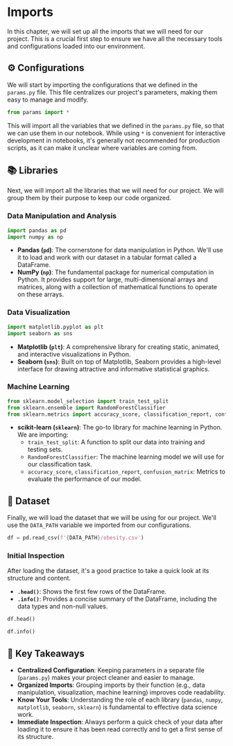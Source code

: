 #  Imports

In this chapter, we will set up all the imports that we will need for our project. This is a crucial first step to ensure we have all the necessary tools and configurations loaded into our environment.

## ⚙️ Configurations

We will start by importing the configurations that we defined in the `params.py` file. This file centralizes our project's parameters, making them easy to manage and modify.

```python
from params import *
```

This will import all the variables that we defined in the `params.py` file, so that we can use them in our notebook. While using `*` is convenient for interactive development in notebooks, it's generally not recommended for production scripts, as it can make it unclear where variables are coming from.

## 📚 Libraries

Next, we will import all the libraries that we will need for our project. We will group them by their purpose to keep our code organized.

### Data Manipulation and Analysis

```python
import pandas as pd
import numpy as np
```
- **Pandas (`pd`)**: The cornerstone for data manipulation in Python. We'll use it to load and work with our dataset in a tabular format called a DataFrame.
- **NumPy (`np`)**: The fundamental package for numerical computation in Python. It provides support for large, multi-dimensional arrays and matrices, along with a collection of mathematical functions to operate on these arrays.

### Data Visualization

```python
import matplotlib.pyplot as plt
import seaborn as sns
```
- **Matplotlib (`plt`)**: A comprehensive library for creating static, animated, and interactive visualizations in Python.
- **Seaborn (`sns`)**: Built on top of Matplotlib, Seaborn provides a high-level interface for drawing attractive and informative statistical graphics.

### Machine Learning

```python
from sklearn.model_selection import train_test_split
from sklearn.ensemble import RandomForestClassifier
from sklearn.metrics import accuracy_score, classification_report, confusion_matrix
```
- **scikit-learn (`sklearn`)**: The go-to library for machine learning in Python. We are importing:
    - `train_test_split`: A function to split our data into training and testing sets.
    - `RandomForestClassifier`: The machine learning model we will use for our classification task.
    - `accuracy_score`, `classification_report`, `confusion_matrix`: Metrics to evaluate the performance of our model.

## 💾 Dataset

Finally, we will load the dataset that we will be using for our project. We'll use the `DATA_PATH` variable we imported from our configurations.

```python
df = pd.read_csv(f'{DATA_PATH}/obesity.csv')
```

### Initial Inspection

After loading the dataset, it's a good practice to take a quick look at its structure and content.

- **`.head()`**: Shows the first few rows of the DataFrame.
- **`.info()`**: Provides a concise summary of the DataFrame, including the data types and non-null values.

```python
df.head()
```

```python
df.info()
```

## 🔑 Key Takeaways

- **Centralized Configuration**: Keeping parameters in a separate file (`params.py`) makes your project cleaner and easier to manage.
- **Organized Imports**: Grouping imports by their function (e.g., data manipulation, visualization, machine learning) improves code readability.
- **Know Your Tools**: Understanding the role of each library (`pandas`, `numpy`, `matplotlib`, `seaborn`, `sklearn`) is fundamental to effective data science work.
- **Immediate Inspection**: Always perform a quick check of your data after loading it to ensure it has been read correctly and to get a first sense of its structure.
